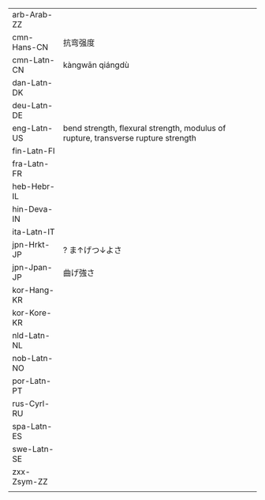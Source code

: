 | | | |
|-|-|-|
| arb-Arab-ZZ |  |  |
| cmn-Hans-CN | 抗弯强度 |  |
| cmn-Latn-CN | kàngwān qiángdù |  |
| dan-Latn-DK |  |  |
| deu-Latn-DE |  |  |
| eng-Latn-US | bend strength, flexural strength, modulus of rupture, transverse rupture strength |  |
| fin-Latn-FI |  |  |
| fra-Latn-FR |  |  |
| heb-Hebr-IL |  |  |
| hin-Deva-IN |  |  |
| ita-Latn-IT |  |  |
| jpn-Hrkt-JP | ? ま↑げつ↓よさ |  |
| jpn-Jpan-JP | 曲げ強さ |  |
| kor-Hang-KR |  |  |
| kor-Kore-KR |  |  |
| nld-Latn-NL |  |  |
| nob-Latn-NO |  |  |
| por-Latn-PT |  |  |
| rus-Cyrl-RU |  |  |
| spa-Latn-ES |  |  |
| swe-Latn-SE |  |  |
| zxx-Zsym-ZZ |  |  |
|  |  |  |
